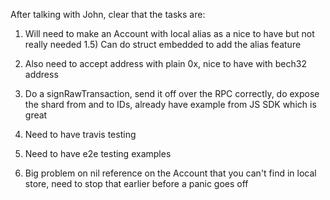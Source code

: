 After talking with John, clear that the tasks are:

1. Will need to make an Account with local alias as a nice to have but not really needed
   1.5) Can do struct embedded to add the alias feature

2. Also need to accept address with plain 0x, nice to have with bech32 address

3. Do a signRawTransaction, send it off over the RPC correctly, do expose the shard from and to IDs,
   already have example from JS SDK which is great

4. Need to have travis testing

5. Need to have e2e testing examples

6. Big problem on nil reference on the Account that you can't find in local store, need to stop that
   earlier before a panic goes off
